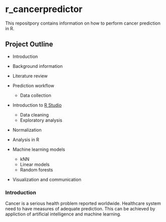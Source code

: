 # r_cancerpredictor
This repositpory contains information on how to perform cancer prediction in R. 

## Project Outline
* Introduction 
* Background information 
* Literature review 
* Prediction workflow 
  * Data collection 
* Introduction to [R Studio](https://www.rstud.com/)
  * Data cleaning 
  * Exploratory analysis 
* Normalization 
* Analysis in R 
* Machine learning models 
  * kNN
  * Linear models 
  * Random forests 
  
* Visualization and communication 

### Introduction 
Cancer is a serious health problem reported worldwide. Healthcare system need to have measures of adequate prediction. This can be achieved by appliction of artificial intelligence and machine learning.
